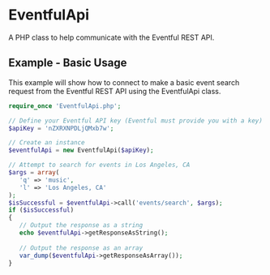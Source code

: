 EventfulApi
===========

A PHP class to help communicate with the Eventful REST API.


Example - Basic Usage
---------------------

This example will show how to connect to make a basic event search request
from the Eventful REST API using the EventfulApi class.

```php 
require_once 'EventfulApi.php';

// Define your Eventful API key (Eventful must provide you with a key)
$apiKey = 'nZXRXNPDLjQMxb7w';

// Create an instance
$eventfulApi = new EventfulApi($apiKey);

// Attempt to search for events in Los Angeles, CA
$args = array(
   'q' => 'music',
   'l' => 'Los Angeles, CA'
);
$isSuccessful = $eventfulApi->call('events/search', $args);
if ($isSuccessful)
{
   // Output the response as a string
   echo $eventfulApi->getResponseAsString();
   
   // Output the response as an array
   var_dump($eventfulApi->getResponseAsArray());
}
```